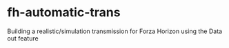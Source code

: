 # fh-automatic-trans
Building a realistic/simulation transmission for Forza Horizon using the Data out feature
